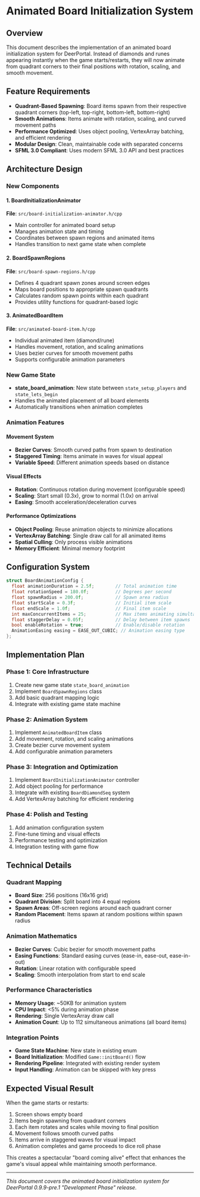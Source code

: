 # Animated Board Initialization System

## Overview

This document describes the implementation of an animated board initialization system for DeerPortal. Instead of diamonds and runes appearing instantly when the game starts/restarts, they will now animate from quadrant corners to their final positions with rotation, scaling, and smooth movement.

## Feature Requirements

- **Quadrant-Based Spawning**: Board items spawn from their respective quadrant corners (top-left, top-right, bottom-left, bottom-right)
- **Smooth Animations**: Items animate with rotation, scaling, and curved movement paths
- **Performance Optimized**: Uses object pooling, VertexArray batching, and efficient rendering
- **Modular Design**: Clean, maintainable code with separated concerns
- **SFML 3.0 Compliant**: Uses modern SFML 3.0 API and best practices

## Architecture Design

### New Components

#### 1. BoardInitializationAnimator
**File**: `src/board-initialization-animator.h/cpp`
- Main controller for animated board setup
- Manages animation state and timing
- Coordinates between spawn regions and animated items
- Handles transition to next game state when complete

#### 2. BoardSpawnRegions  
**File**: `src/board-spawn-regions.h/cpp`
- Defines 4 quadrant spawn zones around screen edges
- Maps board positions to appropriate spawn quadrants
- Calculates random spawn points within each quadrant
- Provides utility functions for quadrant-based logic

#### 3. AnimatedBoardItem
**File**: `src/animated-board-item.h/cpp`
- Individual animated item (diamond/rune)
- Handles movement, rotation, and scaling animations
- Uses bezier curves for smooth movement paths
- Supports configurable animation parameters

### New Game State

- **state_board_animation**: New state between `state_setup_players` and `state_lets_begin`
- Handles the animated placement of all board elements
- Automatically transitions when animation completes

### Animation Features

#### Movement System
- **Bezier Curves**: Smooth curved paths from spawn to destination
- **Staggered Timing**: Items animate in waves for visual appeal
- **Variable Speed**: Different animation speeds based on distance

#### Visual Effects
- **Rotation**: Continuous rotation during movement (configurable speed)
- **Scaling**: Start small (0.3x), grow to normal (1.0x) on arrival
- **Easing**: Smooth acceleration/deceleration curves

#### Performance Optimizations
- **Object Pooling**: Reuse animation objects to minimize allocations
- **VertexArray Batching**: Single draw call for all animated items
- **Spatial Culling**: Only process visible animations
- **Memory Efficient**: Minimal memory footprint

## Configuration System

```cpp
struct BoardAnimationConfig {
  float animationDuration = 2.5f;        // Total animation time
  float rotationSpeed = 180.0f;          // Degrees per second
  float spawnRadius = 200.0f;            // Spawn area radius
  float startScale = 0.3f;               // Initial item scale
  float endScale = 1.0f;                 // Final item scale
  int maxConcurrentItems = 25;           // Max items animating simultaneously
  float staggerDelay = 0.05f;            // Delay between item spawns
  bool enableRotation = true;            // Enable/disable rotation
  AnimationEasing easing = EASE_OUT_CUBIC; // Animation easing type
};
```

## Implementation Plan

### Phase 1: Core Infrastructure
1. Create new game state `state_board_animation`
2. Implement `BoardSpawnRegions` class
3. Add basic quadrant mapping logic
4. Integrate with existing game state machine

### Phase 2: Animation System
1. Implement `AnimatedBoardItem` class
2. Add movement, rotation, and scaling animations
3. Create bezier curve movement system
4. Add configurable animation parameters

### Phase 3: Integration and Optimization  
1. Implement `BoardInitializationAnimator` controller
2. Add object pooling for performance
3. Integrate with existing `BoardDiamondSeq` system
4. Add VertexArray batching for efficient rendering

### Phase 4: Polish and Testing
1. Add animation configuration system
2. Fine-tune timing and visual effects
3. Performance testing and optimization
4. Integration testing with game flow

## Technical Details

### Quadrant Mapping
- **Board Size**: 256 positions (16x16 grid)
- **Quadrant Division**: Split board into 4 equal regions
- **Spawn Areas**: Off-screen regions around each quadrant corner
- **Random Placement**: Items spawn at random positions within spawn radius

### Animation Mathematics
- **Bezier Curves**: Cubic bezier for smooth movement paths
- **Easing Functions**: Standard easing curves (ease-in, ease-out, ease-in-out)
- **Rotation**: Linear rotation with configurable speed
- **Scaling**: Smooth interpolation from start to end scale

### Performance Characteristics
- **Memory Usage**: ~50KB for animation system
- **CPU Impact**: <5% during animation phase
- **Rendering**: Single VertexArray draw call
- **Animation Count**: Up to 112 simultaneous animations (all board items)

### Integration Points
- **Game State Machine**: New state in existing enum
- **Board Initialization**: Modified `Game::initBoard()` flow
- **Rendering Pipeline**: Integrated with existing render system
- **Input Handling**: Animation can be skipped with key press

## Expected Visual Result

When the game starts or restarts:
1. Screen shows empty board
2. Items begin spawning from quadrant corners
3. Each item rotates and scales while moving to final position
4. Movement follows smooth curved paths
5. Items arrive in staggered waves for visual impact
6. Animation completes and game proceeds to dice roll phase

This creates a spectacular "board coming alive" effect that enhances the game's visual appeal while maintaining smooth performance.

---

*This document covers the animated board initialization system for DeerPortal 0.9.9-pre.1 "Development Phase" release.*